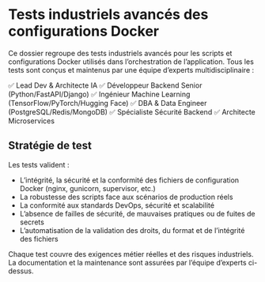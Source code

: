 # Tests industriels avancés des configurations Docker

Ce dossier regroupe des tests industriels avancés pour les scripts et configurations Docker utilisés dans l’orchestration de l’application. Tous les tests sont conçus et maintenus par une équipe d’experts multidisciplinaire :

✅ Lead Dev & Architecte IA
✅ Développeur Backend Senior (Python/FastAPI/Django)
✅ Ingénieur Machine Learning (TensorFlow/PyTorch/Hugging Face)
✅ DBA & Data Engineer (PostgreSQL/Redis/MongoDB)
✅ Spécialiste Sécurité Backend
✅ Architecte Microservices

## Stratégie de test

Les tests valident :
- L’intégrité, la sécurité et la conformité des fichiers de configuration Docker (nginx, gunicorn, supervisor, etc.)
- La robustesse des scripts face aux scénarios de production réels
- La conformité aux standards DevOps, sécurité et scalabilité
- L’absence de failles de sécurité, de mauvaises pratiques ou de fuites de secrets
- L’automatisation de la validation des droits, du format et de l’intégrité des fichiers

Chaque test couvre des exigences métier réelles et des risques industriels. La documentation et la maintenance sont assurées par l’équipe d’experts ci-dessus.